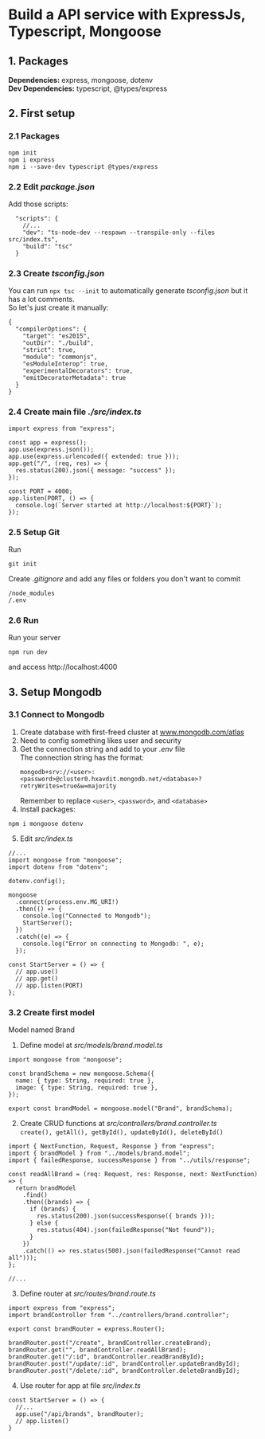 # Build a API service with ExpressJs, Typescript, Mongoose

## 1. Packages

**Dependencies:** express, mongoose, dotenv <br/>
**Dev Dependencies:** typescript, @types/express <br/>

## 2. First setup

### 2.1 Packages

```
npm init
npm i express
npm i --save-dev typescript @types/express
```

### 2.2 Edit _package.json_

Add those scripts:

```
  "scripts": {
    //...
    "dev": "ts-node-dev --respawn --transpile-only --files src/index.ts",
    "build": "tsc"
  }
```

### 2.3 Create _tsconfig.json_

You can run `npx tsc --init` to automatically generate _tsconfig.json_ but it has a lot comments. <br/>
So let's just create it manually:

```
{
  "compilerOptions": {
    "target": "es2015",
    "outDir": "./build",
    "strict": true,
    "module": "commonjs",
    "esModuleInterop": true,
    "experimentalDecorators": true,
    "emitDecoratorMetadata": true
  }
}
```

### 2.4 Create main file _./src/index.ts_

```
import express from "express";

const app = express();
app.use(express.json());
app.use(express.urlencoded({ extended: true }));
app.get("/", (req, res) => {
  res.status(200).json({ message: "success" });
});

const PORT = 4000;
app.listen(PORT, () => {
  console.log(`Server started at http://localhost:${PORT}`);
});
```

### 2.5 Setup Git

Run

```
git init
```

Create _.gitignore_ and add any files or folders you don't want to commit

```
/node_modules
/.env
```

### 2.6 Run

Run your server

```
npm run dev
```

and access http://localhost:4000 <br/>

## 3. Setup Mongodb

### 3.1 Connect to Mongodb

1. Create database with first-freed cluster at www.mongodb.com/atlas <br/>
2. Need to config something likes user and security <br/>
3. Get the connection string and add to your _.env_ file <br/>
   The connection string has the format:
   ```
   mongodb+srv://<user>:<password>@cluster0.hxavdit.mongodb.net/<database>?retryWrites=true&w=majority
   ```
   Remember to replace `<user>`, `<password>`, and `<database>` <br/>
4. Install packages:

```
npm i mongoose dotenv
```

5. Edit _src/index.ts_ <br/>

```
//...
import mongoose from "mongoose";
import dotenv from "dotenv";

dotenv.config();

mongoose
  .connect(process.env.MG_URI!)
  .then(() => {
    console.log("Connected to Mongodb");
    StartServer();
  })
  .catch((e) => {
    console.log("Error on connecting to Mongodb: ", e);
  });

const StartServer = () => {
  // app.use()
  // app.get()
  // app.listen(PORT)
};
```

### 3.2 Create first model

Model named Brand

1. Define model at _src/models/brand.model.ts_ <br/>

```
import mongoose from "mongoose";

const brandSchema = new mongoose.Schema({
  name: { type: String, required: true },
  image: { type: String, required: true },
});

export const brandModel = mongoose.model("Brand", brandSchema);
```

2. Create CRUD functions at _src/controllers/brand.controller.ts_ <br/>
   `create(), getAll(), getById(), updateById(), deleteById()`

```
import { NextFunction, Request, Response } from "express";
import { brandModel } from "../models/brand.model";
import { failedResponse, successResponse } from "../utils/response";

const readAllBrand = (req: Request, res: Response, next: NextFunction) => {
  return brandModel
    .find()
    .then((brands) => {
      if (brands) {
        res.status(200).json(successResponse({ brands }));
      } else {
        res.status(404).json(failedResponse("Not found"));
      }
    })
    .catch(() => res.status(500).json(failedResponse("Cannot read all")));
};

//...
```

3. Define router at _src/routes/brand.route.ts_ <br/>

```
import express from "express";
import brandController from "../controllers/brand.controller";

export const brandRouter = express.Router();

brandRouter.post("/create", brandController.createBrand);
brandRouter.get("", brandController.readAllBrand);
brandRouter.get("/:id", brandController.readBrandById);
brandRouter.post("/update/:id", brandController.updateBrandById);
brandRouter.post("/delete/:id", brandController.deleteBrandById);
```

4. Use router for app at file _src/index.ts_

```
const StartServer = () => {
  //...
  app.use("/api/brands", brandRouter);
  // app.listen()
}
```
